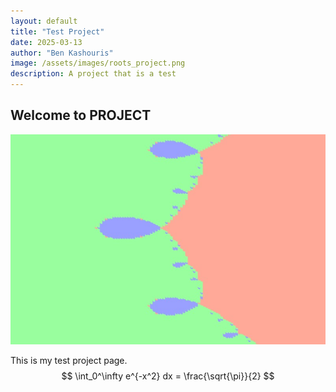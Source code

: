 ```yaml
---
layout: default
title: "Test Project"
date: 2025-03-13
author: "Ben Kashouris"
image: /assets/images/roots_project.png
description: A project that is a test
---
```


## Welcome to PROJECT

![My Project Image](/assets/images/roots_project.png)

This is my test project page.
$$
\int_0^\infty e^{-x^2} dx = \frac{\sqrt{\pi}}{2}
$$

